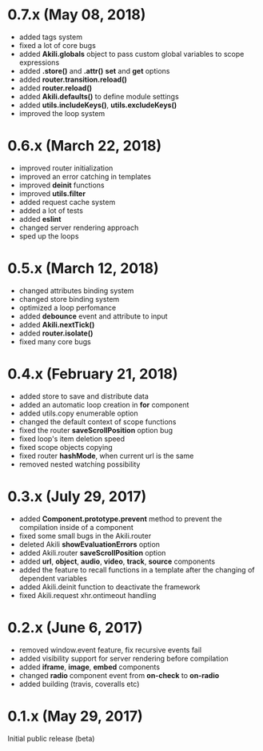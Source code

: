 # 0.7.x (May 08, 2018)

* added tags system
* fixed a lot of core bugs
* added __Akili.globals__ object to pass custom global variables to scope expressions
* added __.store()__ and __.attr()__ __set__ and __get__ options
* added __router.transition.reload()__
* added __router.reload()__
* added __Akili.defaults()__ to define module settings
* added __utils.includeKeys()__, __utils.excludeKeys()__
* improved the loop system


# 0.6.x (March 22, 2018)

* improved router initialization
* improved an error catching in templates
* improved __deinit__ functions
* improved __utils.filter__
* added request cache system
* added a lot of tests
* added __eslint__
* changed server rendering approach
* sped up the loops

# 0.5.x (March 12, 2018)

* changed attributes binding system
* changed store binding system
* optimized a loop perfomance
* added __debounce__ event and attribute to input
* added __Akili.nextTick()__
* added __router.isolate()__
* fixed many core bugs

# 0.4.x (February 21, 2018)

* added store to save and distribute data
* added an automatic loop creation in __for__ component
* added utils.copy enumerable option
* changed the default context of scope functions
* fixed the router __saveScrollPosition__ option bug
* fixed loop's item deletion speed 
* fixed scope objects copying
* fixed router __hashMode__, when current url is the same
* removed nested watching possibility

# 0.3.x (July 29, 2017)

* added __Component.prototype.prevent__ method to prevent the compilation inside of a component 
* fixed some small bugs in the Akili.router
* deleted Akili __showEvaluationErrors__ option
* added Akili.router __saveScrollPosition__ option
* added __url__, __object__, __audio__, __video__, __track__, __source__ components
* added the feature to recall functions in a template after the changing of dependent variables
* added Akili.deinit function to deactivate the framework
* fixed Akili.request xhr.ontimeout handling

# 0.2.x (June 6, 2017)

* removed window.event feature, fix recursive events fail
* added visibility support for server rendering before compilation
* added __iframe__, __image__, __embed__ components
* changed __radio__ component event from __on-check__ to __on-radio__
* added building (travis, coveralls etc)

# 0.1.x (May 29, 2017)
Initial public release (beta)